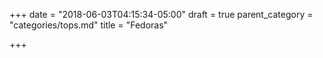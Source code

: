 +++
date = "2018-06-03T04:15:34-05:00"
draft = true
parent_category = "categories/tops.md"
title = "Fedoras"

+++
